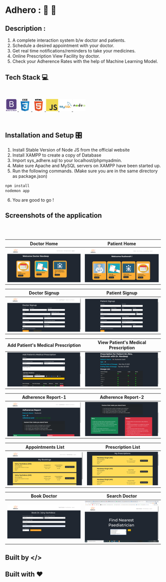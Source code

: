 # Adhero : <tagline> 🏥 💉

## Description : 

1. A complete interaction system b/w doctor and patients.
2. Schedule a desired appointment with your doctor.
3. Get real time notifications/reminders to take your medicines.
4. Online Prescription View Facility by doctor.
5. Check your Adherence Rates with the help of Machine Learning Model.


## Tech Stack 💻
<br>

<p align="left"> <a href="https://getbootstrap.com" target="_blank" rel="noreferrer"> <img src="https://raw.githubusercontent.com/devicons/devicon/master/icons/bootstrap/bootstrap-plain-wordmark.svg" alt="bootstrap" width="40" height="40"/> </a> <a href="https://www.w3schools.com/css/" target="_blank" rel="noreferrer"> <img src="https://raw.githubusercontent.com/devicons/devicon/master/icons/css3/css3-original-wordmark.svg" alt="css3" width="40" height="40"/> </a> <a href="https://www.w3.org/html/" target="_blank" rel="noreferrer"> <img src="https://raw.githubusercontent.com/devicons/devicon/master/icons/html5/html5-original-wordmark.svg" alt="html5" width="40" height="40"/> </a> <a href="https://developer.mozilla.org/en-US/docs/Web/JavaScript" target="_blank" rel="noreferrer"> <img src="https://raw.githubusercontent.com/devicons/devicon/master/icons/javascript/javascript-original.svg" alt="javascript" width="40" height="40"/> </a> <a href="https://www.mysql.com/" target="_blank" rel="noreferrer"> <img src="https://raw.githubusercontent.com/devicons/devicon/master/icons/mysql/mysql-original-wordmark.svg" alt="mysql" width="40" height="40"/> </a> <a href="https://nodejs.org" target="_blank" rel="noreferrer"> <img src="https://raw.githubusercontent.com/devicons/devicon/master/icons/nodejs/nodejs-original-wordmark.svg" alt="nodejs" width="40" height="40"/> </a> </p>

<br>

## Installation and Setup 🎛️

1. Install Stable Version of Node JS from the official website
2. Install XAMPP to create a copy of Database
3. Import sys_adhere.sql to your localhost/phpmyadmin.
4. Make sure Apache and MySQL servers on XAMPP have been started up. 
5. Run the following commands. (Make sure you are in the same directory as package.json)

```
npm install
nodemon app 
```

6. You are good to go !

## Screenshots of the application
<br><br>

Doctor Home            |  Patient Home 
:-------------------------:|:-------------------------:
![](/screenshots/doctorHome.png)  |  ![](/screenshots/patientHome.png)


Doctor Signup            |  Patient Signup
:-------------------------:|:-------------------------:
![](/screenshots/doctorSignup.png)  |  ![](/screenshots/patientSighup.png)

Add Patient's Medical Prescription            |  View Patient's Medical Prescription 
:-------------------------:|:-------------------------:
![](/screenshots/prescripByDoc1.png)  |  ![](/screenshots/viewPres.png)

Adherence Report-1           |  Adherence Report-2 
:-------------------------:|:-------------------------:
![](/screenshots/adhereRes1.png)  |  ![](/screenshots/adhereRes2.png)

Appointments List             |  Prescription List
:-------------------------:|:-------------------------:
![](/screenshots/appointmentsList.png)  |  ![](/screenshots/prescripList.png)

Book Doctor             |  Search Doctor
:-------------------------:|:-------------------------:
![](/screenshots/bookDoctor.png)  |  ![](/screenshots/searchDoc.png)




## Built by </>
## Built with ❤️

